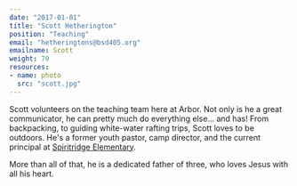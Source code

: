 ```yaml
---
date: "2017-01-01"
title: "Scott Hetherington"
position: "Teaching"
email: "hetheringtons@bsd405.org"
emailname: Scott
weight: 70
resources:
- name: photo
  src: "scott.jpg"
---
```


Scott volunteers on the teaching team here at Arbor. Not only is he a great communicator, he can pretty much do everything else... and has! From backpacking, to guiding white-water rafting trips, Scott loves to be outdoors. He's a former youth pastor, camp director, and the current principal at [Spiritridge Elementary](https://bsd405.org/spiritridge/about/staff/). 

More than all of that, he is a dedicated father of three, who loves Jesus with all his heart. 
